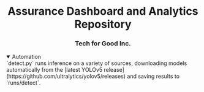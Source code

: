 <h1 align="center">Assurance Dashboard and Analytics Repository</h1>
<h3 align="center">Tech for Good Inc.</h3>

<details open>
  <summary>Automation</summary>
`detect.py` runs inference on a variety of sources, downloading models automatically from
the [latest YOLOv5 release](https://github.com/ultralytics/yolov5/releases) and saving results to `runs/detect`.

</details>
